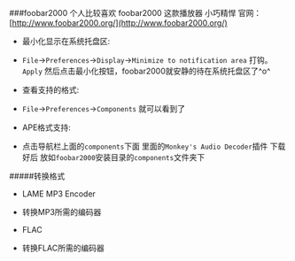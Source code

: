 ###foobar2000
个人比较喜欢 foobar2000 这款播放器 小巧精悍
官网： [http://www.foobar2000.org/](http://www.foobar2000.org/)

* 最小化显示在系统托盘区:
 - `File`->`Preferences`->`Display`->`Minimize to notification area` 打钩。`Apply` 然后点击最小化按钮，foobar2000就安静的待在系统托盘区了^o^

* 查看支持的格式:
 - `File`->`Preferences`->`Components` 就可以看到了

* APE格式支持:
 - 点击导航栏上面的`components`下面 里面的`Monkey's Audio Decoder`插件 下载好后 放如`foobar2000`安装目录的`components`文件夹下


#####转换格式

* LAME MP3 Encoder
 - 转换MP3所需的编码器

* FLAC
 - 转换FLAC所需的编码器
